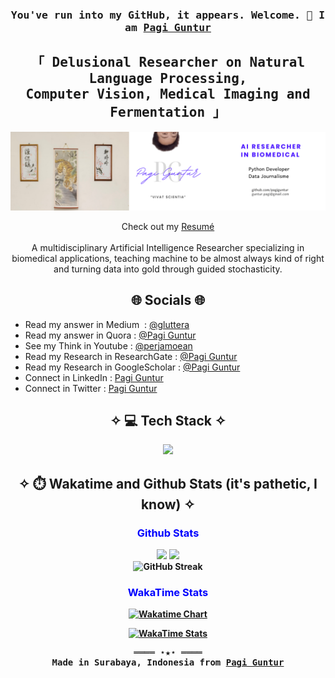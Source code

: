 <h3 align="center"> <samp> You've run into my GitHub, it appears. Welcome. 👋 I am <b><a rel="nofollow noopener noreferrer" target="_blank" href="https://github.com/PagiGuntur">Pagi Guntur</a> </b> </samp> </h3>
<h2 align="center"> <samp> 「 Delusional Researcher on  Natural Language Processing, <br> Computer Vision, Medical Imaging and Fermentation 」</samp></h2>

<p align=center>
  <a href="https://pagiguntur.github.io/">
    <img src="https://raw.githubusercontent.com/pagiguntur/PagiGuntur/refs/heads/main/LinkedIn%20Banner.png" />
  </a>
</p>

   <p align="center">
      Check out my <a rel="nofollow noopener noreferrer" target="_blank" href="https://pagiguntur.github.io/CV-Gregorius%20Guntur.pdf">Resumé</a><br> <br>
A multidisciplinary Artificial Intelligence Researcher specializing in biomedical applications, teaching machine to be almost always kind of right and turning data into gold through guided stochasticity. 
     
  </p>

<h2 align=center>🌐 Socials 🌐</h2>
<!-- <table align="center" width="100%">
  <tr>
    <td><b>Read my ans</b></td>
        <td>
            <img src="https://img.shields.io/badge/-Python-05122A?style=flat&logo=python" />
            <img src="https://img.shields.io/badge/-PHP-05122A?style=flat&logo=php" />
            <img src="https://img.shields.io/badge/-JavaScript-05122A?style=flat&logo=javascript" />
            <img src="https://img.shields.io/badge/-TypeScript-05122A?style=flat&logo=typescript" />
    </td>
  </tr>
</table> -->

<ul>
  <li>Read my answer in Medium &nbsp;: <a href="https://medium.com/@gluttera">@gluttera</a> </li>
  <li>Read my answer in Quora : <a href="https://id.quora.com/profile/Pagi-Guntur">@Pagi Guntur</a> </li>
  <li>See my Think in Youtube : <a href="https://www.youtube.com/@perjamoean">@perjamoean</a>  </li>
  <li>Read my Research in ResearchGate : <a href="https://www.researchgate.net/profile/Gregorius-Guntur-Sunardi-Putra">@Pagi Guntur</a></li>
  <li>Read my Research in GoogleScholar : <a href="https://scholar.google.com/citations?user=YY6piPUAAAAJ&hl=en">@Pagi Guntur</a> </li>
  <li>Connect in LinkedIn : <a href="https://linkedin.com/in/pagiguntur">Pagi Guntur</a> </li>
  <li>Connect in Twitter : <a href="https://twitter.com/profmothuna">Pagi Guntur</a> </li>
</ul>

<h2 align=center>✧ 💻 Tech Stack ✧ </h2>
<p align="center">
  <a href="https://skillicons.dev">
    <img src="https://skillicons.dev/icons?i=mysql,vscode,obsidian,js,py,nodejs,anaconda,latex,lua,astro,tailwind,rust,docker,md,tensorflow" />
  </a>
</p>

<h2 align=center>✧ ⏱️ Wakatime and Github Stats  (it's pathetic, I know) ✧ </h2>
<h3 align="center" style="color:blue;">
  <strong> Github Stats <strong>
</h3>
<div align="center">
  <img src="https://github-readme-stats.vercel.app/api?username=pagiguntur&show_icons=true&rank_icon=github&hide_border=true&hide_title=true&theme=tokyonight&hide=issues&bg_color=0d1117&title_color=ie22aa&icon_color=1e22aa&text_color=fff"/>
  <img src="https://github-readme-stats.vercel.app/api/top-langs/?username=pagiguntur&layout=compact&theme=tokyonight&bg_color=0d1117&hide_title=true&hide_border=true&langs_count=4"/> <br>
  <img height="200" src="https://streak-stats.demolab.com?user=PagiGuntur&theme=tokyonight&hide_border=true&background=000000" alt="GitHub Streak"/>
</div>
<h3 align="center" style="color:blue;">
  <strong> WakaTime Stats <strong>
</h3>
<p align="center">
    <a href="https://wakatime.com/@Gluttera">
<!--         <img src="https://wakatime.com/share/@Gluttera/500fa5e2-a8fa-4364-b3ba-256bfe34c8f2.svg" alt="Wakatime Chart"/> -->
      <img src="https://wakatime.com/share/@Gluttera/fd76ed10-f2ff-421f-9702-019b8b58d37c.svg" alt="Wakatime Chart" width="80%"/>
    </a>
</p>
<p align="center">
    <a href="https://wakatime.com/@Gluttera">
        <img src="https://github-readme-stats.vercel.app/api/wakatime?username=Gluttera&layout=compact&hide_border=true&hide=other&custom_title=Most%20Used%20Machine%20Language&theme=tokyonight&bg_color=0d1117&langs_count=6" alt="WakaTime Stats"/>
    </a>
</p>



<samp>
  <p align="center">
    ════ ⋆★⋆ ════<br>
    Made in Surabaya, Indonesia from <a href="https://github.com/PagiGuntur/PagiGuntur">Pagi Guntur</a>
  </p>
</samp>
